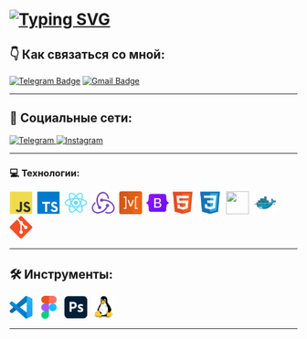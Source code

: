 <h1> 
  <a href="https://git.io/typing-svg">
    <img src="https://readme-typing-svg.herokuapp.com?font=Helvetica&weight=600&size=28&pause=1000&color=FFFFFF&random=false&width=260&lines=FrontEnd+Developer" alt="Typing SVG" />
  </a>
</h1>

## 👇 Как связаться со мной:

[![Telegram Badge](https://img.shields.io/badge/-vazorian-blue?style=flat&logo=Telegram&logoColor=white)](https://t.me/vazorian)
[![Gmail Badge](https://img.shields.io/badge/-Gmail-red?style=flat&logo=Gmail&logoColor=white)](mailto:vazoriandev@gmail.com)


---

## 🤝 Социальные сети:

<div id="badges">
  <a href="https://t.me/vazorian" target="_blank">
    <img src="https://cdn-icons-png.flaticon.com/512/2111/2111646.png" width="40" height="40" alt="Telegram" />
  </a>
  <a href="https://www.instagram.com/vazorian" target="_blank">
    <img src="https://upload.wikimedia.org/wikipedia/commons/thumb/9/95/Instagram_logo_2022.svg/1200px-Instagram_logo_2022.svg.png" width="40" height="40" alt="Instagram" />
  </a>
</div>

---

### 💻 Технологии:

<div>
  <img src="https://github.com/devicons/devicon/blob/master/icons/javascript/javascript-original.svg" title="javascript" alt="javascript" width="40" height="40"/>&nbsp
  <img src="https://github.com/devicons/devicon/blob/master/icons/typescript/typescript-original.svg" title="typescript" alt="typescript" width="40" height="40"/>&nbsp
  <img src="https://github.com/devicons/devicon/blob/master/icons/react/react-original.svg" title="reactjs" alt="reactjs" width="40" height="40"/>&nbsp
   <img src="https://github.com/devicons/devicon/blob/master/icons/redux/redux-original.svg" title="redux" alt="redux" width="40" height="40"/>&nbsp
   <img src="https://github.com/devicons/devicon/blob/master/icons/mobx/mobx-original.svg" title="mobx" alt="mobx" width="40" height="40"/>&nbsp
   <img src="https://github.com/devicons/devicon/blob/master/icons/bootstrap/bootstrap-original.svg" title="bootstrap" alt="bootstrap" width="40" height="40"/>
    <img src="https://github.com/devicons/devicon/blob/master/icons/html5/html5-original.svg" title="html5" alt="html5" width="40" height="40"/>&nbsp
  <img src="https://github.com/devicons/devicon/blob/master/icons/css3/css3-original.svg" title="css" alt="css" width="40" height="40"/>&nbsp
  <img src="https://cdn.jsdelivr.net/gh/devicons/devicon/icons/postgresql/postgresql-original-wordmark.svg" width="40" height="40"/>&nbsp
  <img src="https://github.com/devicons/devicon/blob/master/icons/docker/docker-original.svg" title="docker" alt="docker" width="40" height="40"/>&nbsp;
  <img src="https://github.com/devicons/devicon/blob/master/icons/git/git-original.svg" title="git" alt="git" width="40" height="40"/>&nbsp
</div>


---

## 🛠 Инструменты:

<div>
  <img src="https://github.com/devicons/devicon/blob/master/icons/vscode/vscode-original.svg" title="VSCode" alt="VSCode" width="40" height="40"/>&nbsp;
  <img src="https://github.com/devicons/devicon/blob/master/icons/figma/figma-original.svg" title="figma" alt="figma" width="40" height="40"/>&nbsp;
  <img src="https://github.com/devicons/devicon/blob/master/icons/photoshop/photoshop-plain.svg" title="photoshop" alt="photoshop" width="40" height="40"/>&nbsp;
  <img src="https://github.com/devicons/devicon/blob/master/icons/linux/linux-original.svg" title="linux" alt="linux" width="40" height="40"/>&nbsp;
</div>


---
